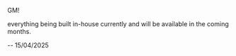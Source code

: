 GM!

everything being built in-house currently and will be available in the coming months.

-- 15/04/2025
